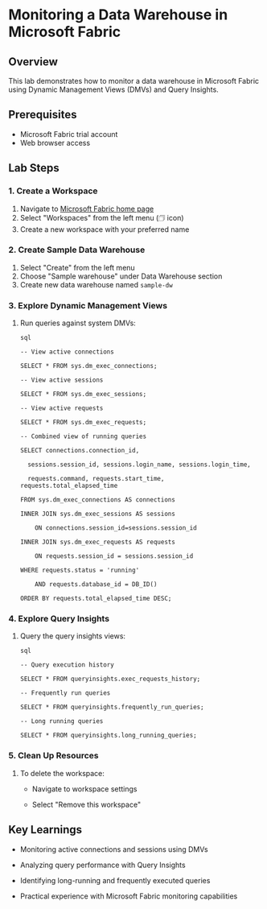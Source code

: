 # Monitoring a Data Warehouse in Microsoft Fabric 

## Overview
This lab demonstrates how to monitor a data warehouse in Microsoft Fabric using Dynamic Management Views (DMVs) and Query Insights.

## Prerequisites
- Microsoft Fabric trial account
- Web browser access

## Lab Steps

### 1. Create a Workspace
1. Navigate to [Microsoft Fabric home page](https://app.fabric.microsoft.com)
2. Select "Workspaces" from the left menu (🗇 icon)
3. Create a new workspace with your preferred name

### 2. Create Sample Data Warehouse
1. Select "Create" from the left menu
2. Choose "Sample warehouse" under Data Warehouse section
3. Create new data warehouse named `sample-dw`

### 3. Explore Dynamic Management Views
1. Run queries against system DMVs:
 
   ```
   sql
   
   -- View active connections
   
   SELECT * FROM sys.dm_exec_connections;
   
   -- View active sessions
   
   SELECT * FROM sys.dm_exec_sessions;
   
   -- View active requests
   
   SELECT * FROM sys.dm_exec_requests;
   
   -- Combined view of running queries
   
   SELECT connections.connection_id,
   
     sessions.session_id, sessions.login_name, sessions.login_time,
   
     requests.command, requests.start_time, requests.total_elapsed_time
   
   FROM sys.dm_exec_connections AS connections
   
   INNER JOIN sys.dm_exec_sessions AS sessions
   
       ON connections.session_id=sessions.session_id
   
   INNER JOIN sys.dm_exec_requests AS requests
   
       ON requests.session_id = sessions.session_id
   
   WHERE requests.status = 'running'
   
       AND requests.database_id = DB_ID()
   
   ORDER BY requests.total_elapsed_time DESC;
   
   ```

### 4. Explore Query Insights
1. Query the query insights views:
 
   ```
   sql
   
   -- Query execution history
   
   SELECT * FROM queryinsights.exec_requests_history;
   
   -- Frequently run queries
   
   SELECT * FROM queryinsights.frequently_run_queries;
   
   -- Long running queries
   
   SELECT * FROM queryinsights.long_running_queries;
   
   ```

### 5. Clean Up Resources
1. To delete the workspace:
   - Navigate to workspace settings
     
   - Select "Remove this workspace"

## Key Learnings
- Monitoring active connections and sessions using DMVs
  
- Analyzing query performance with Query Insights
  
- Identifying long-running and frequently executed queries
  
- Practical experience with Microsoft Fabric monitoring capabilities

